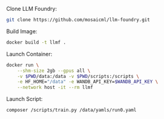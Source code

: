 Clone LLM Foundry:
```bash
git clone https://github.com/mosaicml/llm-foundry.git
```

Build Image:
```bash
docker build -t llmf .
```

Launch Container:
```bash
docker run \
    --shm-size 2gb --gpus all \
    -v $PWD/data:/data -v $PWD/scripts:/scripts \
    -e HF_HOME="/data" -e WANDB_API_KEY=$WANDB_API_KEY \
    --network host -it --rm llmf
```

Launch Script:
```bash
composer /scripts/train.py /data/yamls/run0.yaml
```
